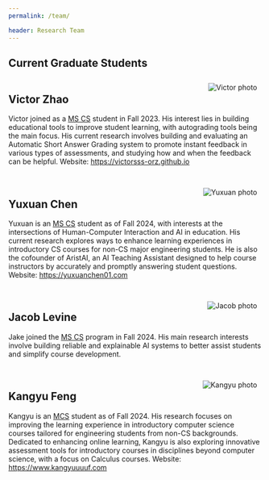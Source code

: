 ```yaml
---
permalink: /team/

header: Research Team
---
```


## Current Graduate Students

<div style="overflow: auto; margin-bottom: 20px;">
    <img src="{{ site.baseurl }}/pages/images/victor-photo.jpg" alt="Victor photo" style="float: right; margin: 10px 10px 5px 10px; max-height: 200px; max-width: 50%;">
    <h2>Victor Zhao</h2>
    <p>Victor joined as a <a href="https://siebelschool.illinois.edu/academics/graduate/ms-program" target="_blank">MS CS</a> student in Fall 2023. His interest lies in building educational tools to improve student learning, with autograding tools being the main focus. His current research involves building and evaluating an Automatic Short Answer Grading system to promote instant feedback in various types of assessments, and studying how and when the feedback can be helpful. Website: <a href="https://victorsss-orz.github.io/">https://victorsss-orz.github.io</a></p>
</div>

<div style="overflow: auto; margin-bottom: 20px;">
    <img src="{{ site.baseurl }}/pages/images/yuxuan-photo.jpg" alt="Yuxuan photo" style="float: right; margin: 10px 10px 5px 10px; max-height: 200px; max-width: 50%;">
    <h2>Yuxuan Chen</h2>
    <p>Yuxuan is an <a href="https://siebelschool.illinois.edu/academics/graduate/ms-program" target="_blank">MS CS</a> student as of Fall 2024, with interests at the intersections of Human-Computer Interaction and AI in education. His current research explores ways to enhance learning experiences in introductory CS courses for non-CS major engineering students. He is also the cofounder of AristAI, an AI Teaching Assistant designed to help course instructors by accurately and promptly answering student questions. Website: <a href="https://yuxuanchen01.com/">https://yuxuanchen01.com</a></p>
</div>

<div style="overflow: auto; margin-bottom: 20px;">
    <img src="{{ site.baseurl }}/pages/images/jake-photo.jpeg" alt="Jacob photo" style="float: right; margin: 10px 10px 5px 10px; max-height: 200px; max-width: 50%;">
    <h2>Jacob Levine</h2>
    <p>Jake joined the <a href="https://siebelschool.illinois.edu/academics/graduate/ms-program" target="_blank">MS CS</a> program in Fall 2024. His main research interests involve building reliable and explainable AI systems to better assist students and simplify course development. </p>
</div>


<div style="overflow: auto; margin-bottom: 20px;">
    <img src="{{ site.baseurl }}/pages/images/kangyu-photo.png" alt="Kangyu photo" style="float: right; margin: 10px 10px 5px 10px; max-height: 200px; max-width: 50%;">
    <h2>Kangyu Feng</h2>
    <p>Kangyu is an <a href="https://siebelschool.illinois.edu/academics/graduate/professional-mcs" target="_blank">MCS</a> student as of Fall 2024. His research focuses on improving the learning experience in introductory computer science courses tailored for engineering students from non-CS backgrounds. Dedicated to enhancing online learning, Kangyu is also exploring innovative assessment tools for introductory courses in disciplines beyond computer science, with a focus on Calculus courses. Website: <a href="https://www.kangyuuuuf.com/">https://www.kangyuuuuf.com</a></p>
</div>

